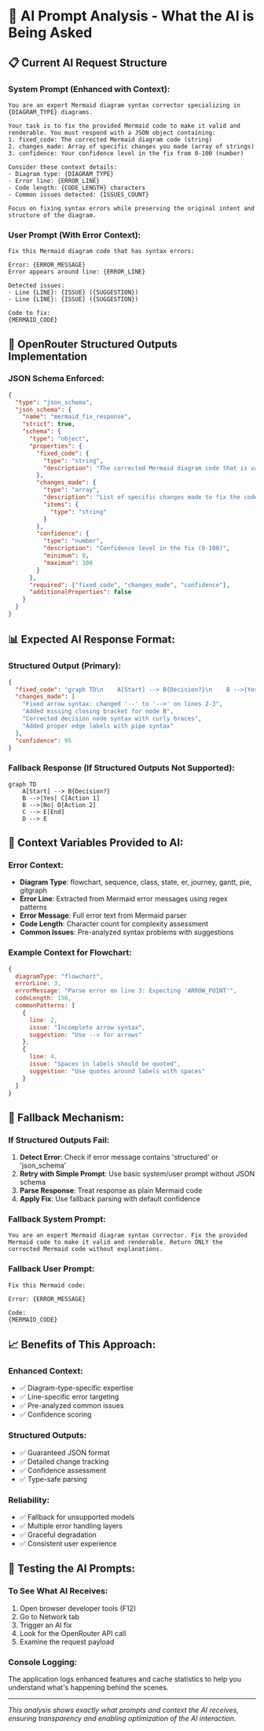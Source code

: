 # 🤖 AI Prompt Analysis - What the AI is Being Asked

## 📋 **Current AI Request Structure**

### **System Prompt (Enhanced with Context):**
```
You are an expert Mermaid diagram syntax corrector specializing in {DIAGRAM_TYPE} diagrams.

Your task is to fix the provided Mermaid code to make it valid and renderable. You must respond with a JSON object containing:
1. fixed_code: The corrected Mermaid diagram code (string)
2. changes_made: Array of specific changes you made (array of strings)  
3. confidence: Your confidence level in the fix from 0-100 (number)

Consider these context details:
- Diagram type: {DIAGRAM_TYPE}
- Error line: {ERROR_LINE}
- Code length: {CODE_LENGTH} characters
- Common issues detected: {ISSUES_COUNT}

Focus on fixing syntax errors while preserving the original intent and structure of the diagram.
```

### **User Prompt (With Error Context):**
```
Fix this Mermaid diagram code that has syntax errors:

Error: {ERROR_MESSAGE}
Error appears around line: {ERROR_LINE}

Detected issues:
- Line {LINE}: {ISSUE} ({SUGGESTION})
- Line {LINE}: {ISSUE} ({SUGGESTION})

Code to fix:
{MERMAID_CODE}
```

## 🔧 **OpenRouter Structured Outputs Implementation**

### **JSON Schema Enforced:**
```json
{
  "type": "json_schema",
  "json_schema": {
    "name": "mermaid_fix_response",
    "strict": true,
    "schema": {
      "type": "object",
      "properties": {
        "fixed_code": {
          "type": "string",
          "description": "The corrected Mermaid diagram code that is valid and renderable"
        },
        "changes_made": {
          "type": "array",
          "description": "List of specific changes made to fix the code",
          "items": {
            "type": "string"
          }
        },
        "confidence": {
          "type": "number",
          "description": "Confidence level in the fix (0-100)",
          "minimum": 0,
          "maximum": 100
        }
      },
      "required": ["fixed_code", "changes_made", "confidence"],
      "additionalProperties": false
    }
  }
}
```

## 📊 **Expected AI Response Format:**

### **Structured Output (Primary):**
```json
{
  "fixed_code": "graph TD\n    A[Start] --> B{Decision?}\n    B -->|Yes| C[Action 1]\n    B -->|No| D[Action 2]\n    C --> E[End]\n    D --> E",
  "changes_made": [
    "Fixed arrow syntax: changed '--' to '-->' on lines 2-3",
    "Added missing closing bracket for node B",
    "Corrected decision node syntax with curly braces",
    "Added proper edge labels with pipe syntax"
  ],
  "confidence": 95
}
```

### **Fallback Response (If Structured Outputs Not Supported):**
```
graph TD
    A[Start] --> B{Decision?}
    B -->|Yes| C[Action 1]
    B -->|No| D[Action 2]
    C --> E[End]
    D --> E
```

## 🎯 **Context Variables Provided to AI:**

### **Error Context:**
- **Diagram Type**: flowchart, sequence, class, state, er, journey, gantt, pie, gitgraph
- **Error Line**: Extracted from Mermaid error messages using regex patterns
- **Error Message**: Full error text from Mermaid parser
- **Code Length**: Character count for complexity assessment
- **Common Issues**: Pre-analyzed syntax problems with suggestions

### **Example Context for Flowchart:**
```javascript
{
  diagramType: "flowchart",
  errorLine: 3,
  errorMessage: "Parse error on line 3: Expecting 'ARROW_POINT'",
  codeLength: 156,
  commonPatterns: [
    {
      line: 2,
      issue: "Incomplete arrow syntax",
      suggestion: "Use --> for arrows"
    },
    {
      line: 4,
      issue: "Spaces in labels should be quoted",
      suggestion: "Use quotes around labels with spaces"
    }
  ]
}
```

## 🔄 **Fallback Mechanism:**

### **If Structured Outputs Fail:**
1. **Detect Error**: Check if error message contains 'structured' or 'json_schema'
2. **Retry with Simple Prompt**: Use basic system/user prompt without JSON schema
3. **Parse Response**: Treat response as plain Mermaid code
4. **Apply Fix**: Use fallback parsing with default confidence

### **Fallback System Prompt:**
```
You are an expert Mermaid diagram syntax corrector. Fix the provided Mermaid code to make it valid and renderable. Return ONLY the corrected Mermaid code without explanations.
```

### **Fallback User Prompt:**
```
Fix this Mermaid code:

Error: {ERROR_MESSAGE}

Code:
{MERMAID_CODE}
```

## 📈 **Benefits of This Approach:**

### **Enhanced Context:**
- ✅ Diagram-type-specific expertise
- ✅ Line-specific error targeting
- ✅ Pre-analyzed common issues
- ✅ Confidence scoring

### **Structured Outputs:**
- ✅ Guaranteed JSON format
- ✅ Detailed change tracking
- ✅ Confidence assessment
- ✅ Type-safe parsing

### **Reliability:**
- ✅ Fallback for unsupported models
- ✅ Multiple error handling layers
- ✅ Graceful degradation
- ✅ Consistent user experience

## 🎯 **Testing the AI Prompts:**

### **To See What AI Receives:**
1. Open browser developer tools (F12)
2. Go to Network tab
3. Trigger an AI fix
4. Look for the OpenRouter API call
5. Examine the request payload

### **Console Logging:**
The application logs enhanced features and cache statistics to help you understand what's happening behind the scenes.

---

*This analysis shows exactly what prompts and context the AI receives, ensuring transparency and enabling optimization of the AI interaction.*
